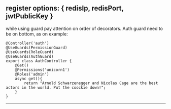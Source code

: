 register options:
{
    redisIp,
    redisPort,
    jwtPublicKey
}
--------------------------------------------------------------------------------------------------------
while using guard pay attention on order of decorators. Auth guard need to be on bottom, as on example:

    @Controller('auth')
    @UseGuards(PermissionGuard)
    @UseGuards(RoleGuard)
    @UseGuards(AuthGuard)
    export class AuthController {
        @Get()
        @Permissions('unicorn1')
        @Roles('admin')
        async get(){
            return "Arnold Schwarzenegger and Nicolas Cage are the best actors in the world. Put the coockie down!";
        }
    }
--------------------------------------------------------------------------------------------------------
